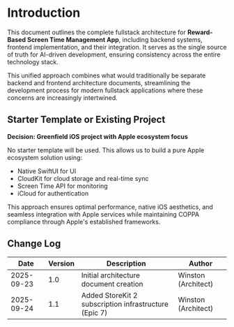 # Introduction

This document outlines the complete fullstack architecture for **Reward-Based Screen Time Management App**, including backend systems, frontend implementation, and their integration. It serves as the single source of truth for AI-driven development, ensuring consistency across the entire technology stack.

This unified approach combines what would traditionally be separate backend and frontend architecture documents, streamlining the development process for modern fullstack applications where these concerns are increasingly intertwined.

## Starter Template or Existing Project

**Decision: Greenfield iOS project with Apple ecosystem focus**

No starter template will be used. This allows us to build a pure Apple ecosystem solution using:
- Native SwiftUI for UI
- CloudKit for cloud storage and real-time sync
- Screen Time API for monitoring
- iCloud for authentication

This approach ensures optimal performance, native iOS aesthetics, and seamless integration with Apple services while maintaining COPPA compliance through Apple's established frameworks.

## Change Log

| Date | Version | Description | Author |
|------|---------|-------------|--------|
| 2025-09-23 | 1.0 | Initial architecture document creation | Winston (Architect) |
| 2025-09-24 | 1.1 | Added StoreKit 2 subscription infrastructure (Epic 7) | Winston (Architect) |
